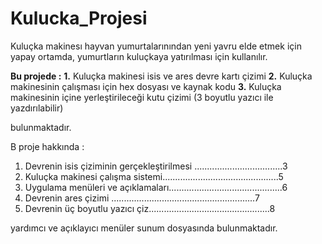 # Kulucka_Projesi

Kuluçka makinesı hayvan yumurtalarınından yeni yavru elde etmek için yapay ortamda, yumurtların kuluçkaya yatırılması için kullanılır. 

**Bu projede :**
  **1.** Kuluçka makinesi isis ve ares devre kartı çizimi
  **2.** Kuluçka makinesinin çalışması için hex dosyası ve kaynak kodu
  **3.** Kuluçka makinesinin içine yerleştirileceği kutu çizimi (3 boyutlu yazıcı ile yazdırılabilir)
  
  bulunmaktadır.
  
B proje hakkında :
  1. Devrenin isis çiziminin gerçekleştirilmesi ...................................3
  2. Kuluçka makinesi çalışma sistemi..............................................5
  3. Uygulama menüleri ve açıklamaları.............................................6
  4. Devrenin ares çizimi .........................................................7
  5. Devrenin üç boyutlu yazıcı çiz................................................8

yardımcı ve açıklayıcı menüler sunum dosyasında bulunmaktadır. 
